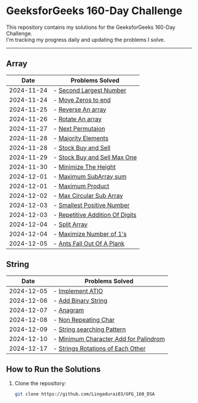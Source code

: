 # GeeksforGeeks 160-Day Challenge

This repository contains my solutions for the GeeksforGeeks 160-Day Challenge.  
I'm tracking my progress daily and updating the problems I solve.

---

## **Array**

| Date       | Problems Solved                                                                           |
| ---------- | ----------------------------------------------------------------------------------------- |
| 2024-11-24 | - [Second Largest Number](./Arrays/SecondLargestNumber.java)                              |
| 2024-11-24 | - [Move Zeros to end](./Arrays/MoveZerosToEnd.java)                                       |
| 2024-11-25 | - [Reverse An array](./Arrays/ReverseAnArray.java)                                        |
| 2024-11-26 | - [Rotate An array](./Arrays/RotateAnArray.java)                                          |
| 2024-11-27 | - [Next Permutaion](./Arrays/NextPermutation.java)                                        |
| 2024-11-28 | - [Majority Elements](./Arrays/MajorityElement.java)                                      |
| 2024-11-28 | - [Stock Buy and Sell](./Arrays/StockBuyandSell.java)                                     |
| 2024-11-29 | - [Stock Buy and Sell Max One](./Arrays/StocksBuyAndSellMaxOne.java)                      |
| 2024-11-30 | - [Minimize The Height](./Arrays/MinimizeTheHeight.java)                                  |
| 2024-12-01 | - [Maximum SubArray sum](./Arrays/MaximumSubarraySum.java)                                |
| 2024-12-01 | - [Maximum Product](./Arrays/MaximumProduct.java)                                         |
| 2024-12-02 | - [Max Circular Sub Array](./Arrays/MaxCircularSubArray.java)                             |
| 2024-12-03 | - [Smallest Positive Number](./Arrays/SmallestPositiveNumber.java)                        |
| 2024-12-03 | - [Repetitive Addition Of Digits](./Arrays/BonusProblems/RepetitiveAdditionOfDigits.java) |
| 2024-12-04 | - [Split Array](./Arrays/BonusProblems/SplitArray.java)                                   |
| 2024-12-04 | - [Maximize Number of 1's](./Arrays/BonusProblems/MaximizeNumberOf1s.java)                |
| 2024-12-05 | - [Ants Fall Out Of A Plank](./Arrays/BonusProblems/AntsFallOutOfAPlank.java)             |

## **String**

| Date       | Problems Solved                                                                          |
| ---------- | ---------------------------------------------------------------------------------------- |
| 2024-12-05 | - [Implement ATIO](./Strings/ImplementAtoi.java)                                         |
| 2024-12-06 | - [Add Binary String](./Strings/AddBinaryStrings.java)                                   |
| 2024-12-07 | - [Anagram](./Strings/Anagram.java)                                                      |
| 2024-12-08 | - [Non Repeating Char](./Strings/NonRepeatingChar.java)                                  |
| 2024-12-09 | - [String searching Pattern](./Strings/StringSearchPattern.java)                         |
| 2024-12-10 | - [Minimum Character Add for Palindrom](./Strings/MinimumCharacterAddForPalindrome.java) |
| 2024-12-17 | - [Strings Rotations of Each Other](./Strings/StringsRotationsofEachOther.java)          |

## **How to Run the Solutions**

1. Clone the repository:
   ```bash
   git clone https://github.com/Lingadurai03/GFG_160_DSA
   ```
